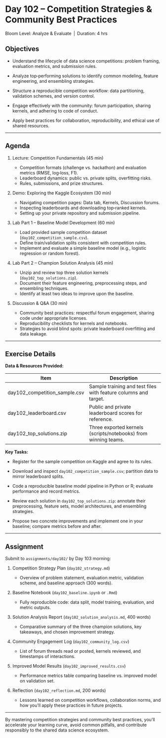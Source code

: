 
# **Day 102 – Competition Strategies & Community Best Practices**
  
Bloom Level: Analyze & Evaluate | Duration: 4 hrs  

## Objectives  

- Understand the lifecycle of data science competitions: problem framing, evaluation metrics, and submission rules.  

- Analyze top‐performing solutions to identify common modeling, feature engineering, and ensembling strategies.  

- Structure a reproducible competition workflow: data partitioning, validation schemes, and version control.  

- Engage effectively with the community: forum participation, sharing kernels, and adhering to code of conduct.  

- Apply best practices for collaboration, reproducibility, and ethical use of shared resources.  

---  

## Agenda  

1. Lecture: Competition Fundamentals (45 min)  
   - Competition formats (challenge vs. hackathon) and evaluation metrics (RMSE, log‐loss, F1).  
   - Leaderboard dynamics: public vs. private splits, overfitting risks.  
   - Rules, submissions, and prize structures.  

2. Demo: Exploring the Kaggle Ecosystem (30 min)  
   - Navigating competition pages: Data tab, Kernels, Discussion forums.  
   - Inspecting leaderboards and downloading top‐ranked kernels.  
   - Setting up your private repository and submission pipeline.  

3. Lab Part 1 – Baseline Model Development (60 min)  
   - Load provided sample competition dataset (`day102_competition_sample.csv`).  
   - Define train/validation splits consistent with competition rules.  
   - Implement and evaluate a simple baseline model (e.g., logistic regression or random forest).  

4. Lab Part 2 – Champion Solution Analysis (45 min)  
   - Unzip and review top three solution kernels (`day102_top_solutions.zip`).  
   - Document their feature engineering, preprocessing steps, and ensembling techniques.  
   - Identify at least two ideas to improve upon the baseline.  

5. Discussion & Q&A (30 min)  
   - Community best practices: respectful forum engagement, sharing code under appropriate licenses.  
   - Reproducibility checklists for kernels and notebooks.  
   - Strategies to avoid blind spots: private leaderboard overfitting and data leakage.  

---  

## Exercise Details  

**Data & Resources Provided:**  

| Item                             | Description                                                       |
|----------------------------------|-------------------------------------------------------------------|
| day102_competition_sample.csv    | Sample training and test files with feature columns and target.   |
| day102_leaderboard.csv           | Public and private leaderboard scores for reference.              |
| day102_top_solutions.zip         | Three exported kernels (scripts/notebooks) from winning teams.    |

**Key Tasks:**  

- Register for the sample competition on Kaggle and agree to its rules.  

- Download and inspect `day102_competition_sample.csv`; partition data to mirror leaderboard splits.  

- Code a reproducible baseline model pipeline in Python or R; evaluate performance and record metrics.  

- Review each solution in `day102_top_solutions.zip`: annotate their preprocessing, feature sets, model architectures, and ensembling strategies.  

- Propose two concrete improvements and implement one in your baseline; compare metrics before and after.  

---  

## Assignment  

Submit to `assignments/day102/` by Day 103 morning:  

1. Competition Strategy Plan (`day102_strategy.md`)  
   - Overview of problem statement, evaluation metric, validation scheme, and baseline approach (300 words).  

2. Baseline Notebook (`day102_baseline.ipynb` or `.Rmd`)  
   - Fully reproducible code: data split, model training, evaluation, and metric outputs.  

3. Solution Analysis Report (`day102_solution_analysis.md`, 400 words)  
   - Comparative summary of the three champion solutions, key takeaways, and chosen improvement strategy.  

4. Community Engagement Log (`day102_community_log.csv`)  
   - List of forum threads read or posted, kernels reviewed, and timestamps of interactions.  

5. Improved Model Results (`day102_improved_results.csv`)  
   - Performance metrics table comparing baseline vs. improved model on validation set.  

6. Reflection (`day102_reflection.md`, 200 words)  
   - Lessons learned on competition workflows, collaboration norms, and how you’ll apply these practices in future projects.  

---  

By mastering competition strategies and community best practices, you’ll accelerate your learning curve, avoid common pitfalls, and contribute responsibly to the shared data science ecosystem.